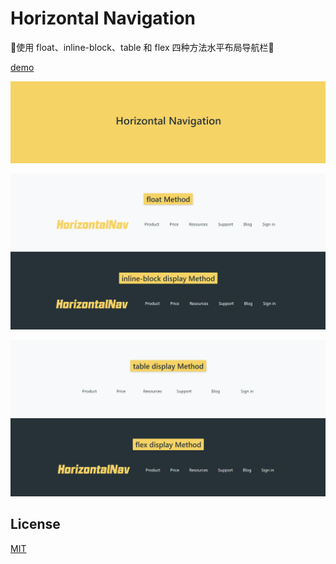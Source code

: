 # Horizontal Navigation
:tada:使用 float、inline-block、table 和 flex 四种方法水平布局导航栏:tada:

[demo](https://horizontalnav.netlify.com/)

![](https://raw.githubusercontent.com/byodian/logpic/master/horizontalnav.png)

![](https://raw.githubusercontent.com/byodian/logpic/master/nav-methods1.png)

![](https://raw.githubusercontent.com/byodian/logpic/master/nav-methods2.png)

## License
[MIT](https://github.com/byodian/horizontal-navigator-menu/blob/master/LICENSE)

